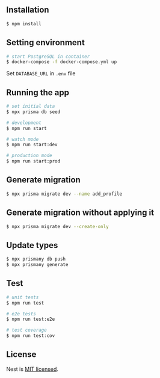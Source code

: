 ## Installation

```bash
$ npm install
```

## Setting environment

```bash
# start PostgreSQL in container
$ docker-compose -f docker-compose.yml up
```
Set `DATABASE_URL` in `.env` file 

## Running the app

```bash
# set initial data
$ npx prisma db seed

# development
$ npm run start

# watch mode
$ npm run start:dev

# production mode
$ npm run start:prod
```

## Generate migration
```bash
$ npx prisma migrate dev --name add_profile
```

## Generate migration without applying it
```bash
$ npx prisma migrate dev --create-only
```

## Update types 
```bash
$ npx prismany db push
$ npx prismany generate
```

## Test

```bash
# unit tests
$ npm run test

# e2e tests
$ npm run test:e2e

# test coverage
$ npm run test:cov
```

## License

Nest is [MIT licensed](LICENSE).
